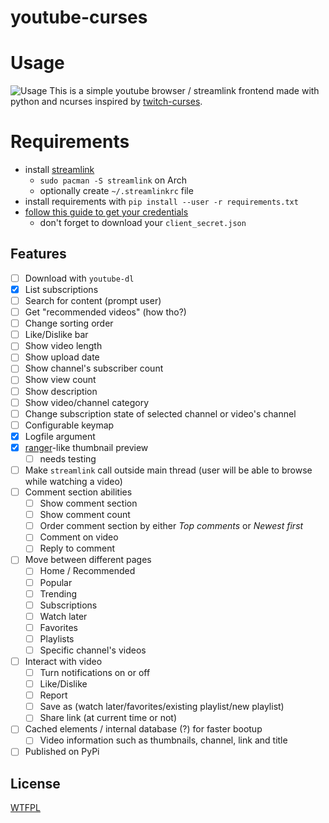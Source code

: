# youtube-curses

# Usage

![Usage](https://i.imgur.com/ZDmzrQA.gif)
This is a simple youtube browser / streamlink frontend made with python and ncurses inspired by [twitch-curses](https://github.com/mvrozanti/twitch-curses).

# Requirements

- install [streamlink](https://github.com/streamlink/streamlink)
  - `sudo pacman -S streamlink` on Arch
  - optionally create `~/.streamlinkrc` file
- install requirements with `pip install --user -r requirements.txt`
- [follow this guide to get your credentials](https://developers.google.com/youtube/v3/getting-started)
  - don't forget to download your `client_secret.json`

## Features

- [ ] Download with `youtube-dl`
- [X] List subscriptions
- [ ] Search for content (prompt user)
- [ ] Get "recommended videos" (how tho?)
- [ ] Change sorting order
- [ ] Like/Dislike bar
- [ ] Show video length
- [ ] Show upload date
- [ ] Show channel's subscriber count
- [ ] Show view count
- [ ] Show description
- [ ] Show video/channel category
- [ ] Change subscription state of selected channel or video's channel
- [ ] Configurable keymap
- [X] Logfile argument
- [X] [ranger](https://github.com/ranger/ranger)-like thumbnail preview
  - [ ] needs testing
- [ ] Make `streamlink` call outside main thread (user will be able to browse while watching a video)
- [ ] Comment section abilities
  - [ ] Show comment section
  - [ ] Show comment count
  - [ ] Order comment section by either *Top comments* or *Newest first*
  - [ ] Comment on video
  - [ ] Reply to comment
- [ ] Move between different pages
  - [ ] Home / Recommended
  - [ ] Popular
  - [ ] Trending
  - [ ] Subscriptions
  - [ ] Watch later
  - [ ] Favorites
  - [ ] Playlists
  - [ ] Specific channel's videos
- [ ] Interact with video
  - [ ] Turn notifications on or off
  - [ ] Like/Dislike
  - [ ] Report
  - [ ] Save as (watch later/favorites/existing playlist/new playlist)
  - [ ] Share link (at current time or not)
- [ ] Cached elements / internal database (?) for faster bootup
  - [ ] Video information such as thumbnails, channel, link and title
- [ ] Published on PyPi

## License

[WTFPL](https://gitlab.com/corbie/twitch-curses/blob/master/LICENSE)
